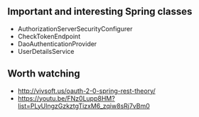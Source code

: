 Important and interesting Spring classes
----------------------------------------

* AuthorizationServerSecurityConfigurer
* CheckTokenEndpoint
* DaoAuthenticationProvider
* UserDetailsService

Worth watching
--------------

* http://vivsoft.us/oauth-2-0-spring-rest-theory/
* https://youtu.be/FNz0Lupp8HM?list=PLyUlngzGzkztgTizxM6_zqiw8sRj7vBm0
